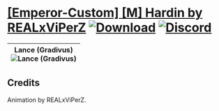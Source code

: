 # [\[Emperor-Custom\] \[M\] Hardin by REALxViPerZ](https://github.com/Klokinator/FE-Repo/tree/main/Battle%20Animations/Infantry%20-%20Knights,%20Generals,%20Armors/%5BEmperor-Custom%5D%20%5BM%5D%20Hardin%20by%20REALxViPerZ) [![Download](https://img.shields.io/badge/Download--red?style=social&logo=github)](https://minhaskamal.github.io/DownGit/#/home?url=https://github.com/Klokinator/FE-Repo/tree/main/Battle%20Animations/Infantry%20-%20Knights,%20Generals,%20Armors/%5BEmperor-Custom%5D%20%5BM%5D%20Hardin%20by%20REALxViPerZ) [![Discord](https://img.shields.io/badge/Discord--blue?style=social&logo=discord)](https://discord.gg/C7VNGnyTPA)

| <b>Lance (Gradivus)</b><br/><img alt="Lance (Gradivus)" src="https://raw.githubusercontent.com/Klokinator/FE-Repo/main/Battle%20Animations/Infantry%20-%20Knights,%20Generals,%20Armors/%5BEmperor-Custom%5D%20%5BM%5D%20Hardin%20by%20REALxViPerZ/2.%20Lance%20(Gradivus)/Lance.gif"/> |
| :---: |

## Credits

Animation by REALxViPerZ.


